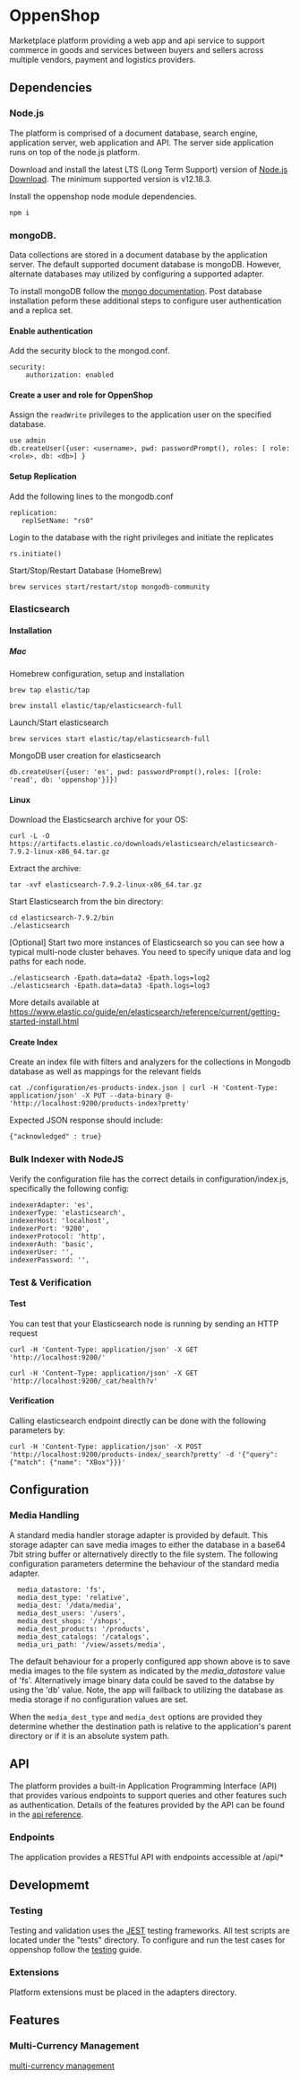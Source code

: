 # OppenShop
Marketplace platform providing a web app and api service to support commerce in goods and services between buyers and sellers across multiple vendors, payment and logistics providers.

## Dependencies

### Node.js

The platform is comprised of a document database, search engine, application server, web application and API. The server side application runs on top of the node.js platform.

Download and install the latest LTS (Long Term Support) version of [Node.js Download](https://nodejs.org/en/download/). The minimum supported version is v12.18.3.

Install the oppenshop node module dependencies. 

```
npm i
```

### mongoDB.

Data collections are stored in a document database by the application server. The default supported document database is mongoDB. However, alternate databases may utilized by configuring a supported adapter.

To install mongoDB follow the [mongo documentation](https://docs.mongodb.com/guides/server/install/). Post database installation peform these additional steps to configure user authentication and a replica set.

#### Enable authentication

Add the security block to the mongod.conf.

```
security:
    authorization: enabled
```

#### Create a user and role for OppenShop

Assign the `readWrite` privileges to the application user on the specified database.

```
use admin
db.createUser({user: <username>, pwd: passwordPrompt(), roles: [ role: <role>, db: <db>] }
```

#### Setup Replication

Add the following lines to the mongodb.conf 

```
replication:
   replSetName: "rs0"
```

Login to the database with the right privileges and initiate the replicates

```
rs.initiate()
```

Start/Stop/Restart Database (HomeBrew)

```
brew services start/restart/stop mongodb-community
```

### Elasticsearch

#### Installation

##### Mac

Homebrew configuration, setup and installation

```
brew tap elastic/tap
```

```
brew install elastic/tap/elasticsearch-full
```

Launch/Start elasticsearch

```
brew services start elastic/tap/elasticsearch-full
```

MongoDB user creation for elasticsearch

```
db.createUser({user: 'es', pwd: passwordPrompt(),roles: [{role: 'read', db: 'oppenshop'}]})
```

#### Linux

Download the Elasticsearch archive for your OS:

```
curl -L -O https://artifacts.elastic.co/downloads/elasticsearch/elasticsearch-7.9.2-linux-x86_64.tar.gz
```

Extract the archive:

```
tar -xvf elasticsearch-7.9.2-linux-x86_64.tar.gz
```

Start Elasticsearch from the bin directory:

```
cd elasticsearch-7.9.2/bin
./elasticsearch
```

[Optional] Start two more instances of Elasticsearch so you can see how a typical multi-node cluster behaves. You need to specify unique data and log paths for each node.

```
./elasticsearch -Epath.data=data2 -Epath.logs=log2
./elasticsearch -Epath.data=data3 -Epath.logs=log3
```

More details available at https://www.elastic.co/guide/en/elasticsearch/reference/current/getting-started-install.html


#### Create Index

Create an index file with  filters and analyzers for the collections in Mongodb database as well as mappings for the relevant fields

```
cat ./configuration/es-products-index.json | curl -H 'Content-Type: application/json' -X PUT --data-binary @- 'http://localhost:9200/products-index?pretty'
```

Expected JSON response should include:  

```
{"acknowledged" : true}
```

### Bulk Indexer with NodeJS

Verify the configuration file has the correct details in configuration/index.js, specifically the following config:

```
indexerAdapter: 'es',
indexerType: 'elasticsearch',
indexerHost: 'localhost',
indexerPort: '9200',
indexerProtocol: 'http',
indexerAuth: 'basic',
indexerUser: '',
indexerPassword: '',
```

### Test & Verification

#### Test

You can test that your Elasticsearch node is running by sending an HTTP request

```
curl -H 'Content-Type: application/json' -X GET 'http://localhost:9200/'
```

```
curl -H 'Content-Type: application/json' -X GET 'http://localhost:9200/_cat/health?v'
```

#### Verification

Calling elasticsearch endpoint directly can be done with the following parameters by:

```
curl -H 'Content-Type: application/json' -X POST 'http://localhost:9200/products-index/_search?pretty' -d '{"query": {"match": {"name": "XBox"}}}'
```

## Configuration

### Media Handling

A standard media handler storage adapter is provided by default. This storage adapter can save media images to either the database in a base64 7bit string buffer or alternatively directly to the file system. The following configuration parameters determine the behaviour of the standard media adapter.

```
  media_datastore: 'fs',
  media_dest_type: 'relative',
  media_dest: '/data/media',
  media_dest_users: '/users',
  media_dest_shops: '/shops',
  media_dest_products: '/products',
  media_dest_catalogs: '/catalogs',
  media_uri_path: '/view/assets/media',
```

The default behaviour for a properly configured app shown above is to save media images to the file system as indicated by the *media_datastore* value of 'fs'. Alternatively image binary data could be saved to the databse by using the 'db' value. Note, the app will failback to utilizing the database as media storage if no configuration values are set.

When the `media_dest_type` and `media_dest` options are provided they determine whether the destination path is relative to the application's parent directory or if it is an absolute system path.

## API

The platform provides a built-in Application Programming Interface (API) that provides various endpoints to support queries and other features such as authentication. Details of the features provided by the API can be found in the [api reference](./documentation/API.md).

### Endpoints

The application provides a RESTful API with endpoints accessible at /api/*

## Developmemt

### Testing

Testing and validation uses the [JEST](https://jestjs.io) testing frameworks. All test scripts are located under the "tests" directory. To configure and run the test cases for oppenshop follow the [testing](./documentation/TESTING.md) guide.

### Extensions

Platform extensions must be placed in the adapters directory.

## Features

### Multi-Currency Management

[multi-currency management](./documentation/CURRENCY_CHANGES.md)
